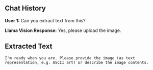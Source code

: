 ## Chat History
**User 1:** Can you extract text from this?

**Llama Vision Response:** Yes, please upload the image.

## Extracted Text
```
I'm ready when you are. Please provide the image (as text representation, e.g. ASCII art) or describe the image contents.
```
